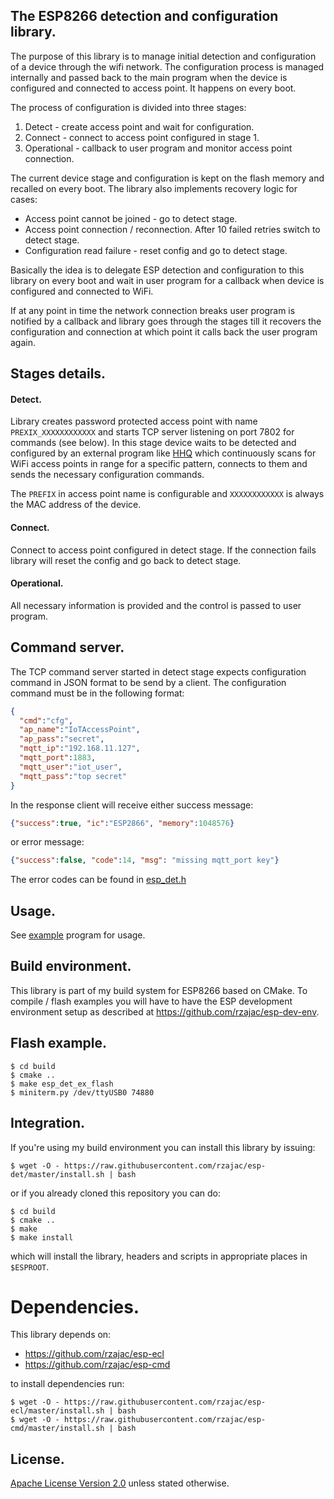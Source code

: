 ## The ESP8266 detection and configuration library.

The purpose of this library is to manage initial detection and configuration of 
a device through the wifi network. The configuration process is managed 
internally and passed back to the main program when the device is configured and 
connected to access point. It happens on every boot.

The process of configuration is divided into three stages:

1. Detect - create access point and wait for configuration.
2. Connect - connect to access point configured in stage 1.
3. Operational - callback to user program and monitor access point connection.

The current device stage and configuration is kept on the flash memory and 
recalled on every boot. The library also implements recovery logic for cases:

- Access point cannot be joined - go to detect stage.
- Access point connection / reconnection. After 10 failed retries switch to 
  detect stage.
- Configuration read failure - reset config and go to detect stage.

Basically the idea is to delegate ESP detection and configuration to this 
library on every boot and wait in user program for a callback when device is 
configured and connected to WiFi. 

If at any point in time the network connection breaks user program is 
notified by a callback and library goes through the stages till it 
recovers the configuration and connection at which point it calls back the 
user program again.

## Stages details.

#### Detect.

Library creates password protected access point with name `PREXIX_XXXXXXXXXXXX` 
and starts TCP server listening on port 7802 for commands (see below). 
In this stage device waits to be detected and configured by an external program 
like [HHQ](https://github.com/rzajac/hhq) which continuously scans for WiFi 
access points in range for a specific pattern, connects to them and sends 
the necessary configuration commands.     

The `PREFIX` in access point name is configurable and `XXXXXXXXXXXX` is always 
the MAC address of the device.

#### Connect.

Connect to access point configured in detect stage. If the connection fails 
library will reset the config and go back to detect stage.
 
#### Operational.

All necessary information is provided and the control is passed to user program.
 
## Command server.

The TCP command server started in detect stage expects configuration command 
in JSON format to be send by a client. The configuration command must be 
in the following format:

```json
{
  "cmd":"cfg",
  "ap_name":"IoTAccessPoint",
  "ap_pass":"secret",
  "mqtt_ip":"192.168.11.127",
  "mqtt_port":1883,
  "mqtt_user":"iot_user",
  "mqtt_pass":"top secret"
}
```

In the response client will receive either success message:

```json
{"success":true, "ic":"ESP2866", "memory":1048576}
```

or error message:

```json
{"success":false, "code":14, "msg": "missing mqtt_port key"}
```

The error codes can be found in [esp_det.h](src/include/esp_det.h)

## Usage.

See [example](example/main.c) program for usage.

## Build environment.

This library is part of my build system for ESP8266 based on CMake.
To compile / flash examples you will have to have the ESP development 
environment setup as described at https://github.com/rzajac/esp-dev-env.

## Flash example.

```
$ cd build
$ cmake ..
$ make esp_det_ex_flash
$ miniterm.py /dev/ttyUSB0 74880
```

## Integration.

If you're using my build environment you can install this library by issuing:

```
$ wget -O - https://raw.githubusercontent.com/rzajac/esp-det/master/install.sh | bash
```

or if you already cloned this repository you can do:

```
$ cd build
$ cmake ..
$ make
$ make install
```

which will install the library, headers and scripts in appropriate places 
in `$ESPROOT`.

# Dependencies.

This library depends on:

- https://github.com/rzajac/esp-ecl
- https://github.com/rzajac/esp-cmd

to install dependencies run:

```
$ wget -O - https://raw.githubusercontent.com/rzajac/esp-ecl/master/install.sh | bash
$ wget -O - https://raw.githubusercontent.com/rzajac/esp-cmd/master/install.sh | bash
```

## License.

[Apache License Version 2.0](LICENSE) unless stated otherwise.
